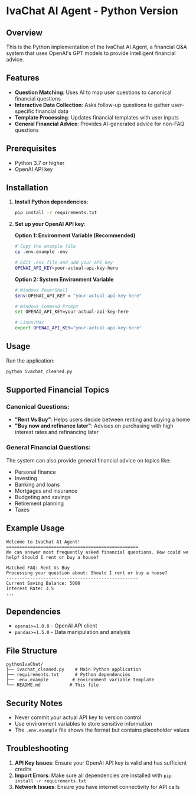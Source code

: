 # IvaChat AI Agent - Python Version

## Overview
This is the Python implementation of the IvaChat AI Agent, a financial Q&A system that uses OpenAI's GPT models to provide intelligent financial advice.

## Features
- **Question Matching**: Uses AI to map user questions to canonical financial questions
- **Interactive Data Collection**: Asks follow-up questions to gather user-specific financial data
- **Template Processing**: Updates financial templates with user inputs
- **General Financial Advice**: Provides AI-generated advice for non-FAQ questions

## Prerequisites
- Python 3.7 or higher
- OpenAI API key

## Installation

1. **Install Python dependencies**:
   ```bash
   pip install -r requirements.txt
   ```

2. **Set up your OpenAI API key**:
   
   **Option 1: Environment Variable (Recommended)**
   ```bash
   # Copy the example file
   cp .env.example .env
   
   # Edit .env file and add your API key
   OPENAI_API_KEY=your-actual-api-key-here
   ```
   
   **Option 2: System Environment Variable**
   ```bash
   # Windows PowerShell
   $env:OPENAI_API_KEY = "your-actual-api-key-here"
   
   # Windows Command Prompt
   set OPENAI_API_KEY=your-actual-api-key-here
   
   # Linux/Mac
   export OPENAI_API_KEY="your-actual-api-key-here"
   ```

## Usage

Run the application:
```bash
python ivachat_cleaned.py
```

## Supported Financial Topics

### Canonical Questions:
- **"Rent Vs Buy"**: Helps users decide between renting and buying a home
- **"Buy now and refinance later"**: Advises on purchasing with high interest rates and refinancing later

### General Financial Questions:
The system can also provide general financial advice on topics like:
- Personal finance
- Investing
- Banking and loans
- Mortgages and insurance
- Budgeting and savings
- Retirement planning
- Taxes

## Example Usage

```
Welcome to IvaChat AI Agent!
==================================================
We can answer most frequently asked financial questions. How could we help? Should I rent or buy a house?

Matched FAQ: Rent Vs Buy
Processing your question about: Should I rent or buy a house?
--------------------------------------------------
Current Saving Balance: 5000
Interest Rate: 3.5
...
```

## Dependencies
- `openai>=1.0.0` - OpenAI API client
- `pandas>=1.5.0` - Data manipulation and analysis

## File Structure
```
pythonIvaChat/
├── ivachat_cleaned.py    # Main Python application
├── requirements.txt      # Python dependencies
├── .env.example         # Environment variable template
└── README.md           # This file
```

## Security Notes
- Never commit your actual API key to version control
- Use environment variables to store sensitive information
- The `.env.example` file shows the format but contains placeholder values

## Troubleshooting
1. **API Key Issues**: Ensure your OpenAI API key is valid and has sufficient credits
2. **Import Errors**: Make sure all dependencies are installed with `pip install -r requirements.txt`
3. **Network Issues**: Ensure you have internet connectivity for API calls

